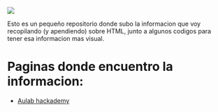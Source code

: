 <p>
  <img src="https://i.pinimg.com/originals/21/b6/d6/21b6d69f75f0d51063738aebaea3d46d.jpg"/>
</p>

Esto es un pequeño repositorio donde subo la informacion que voy recopilando (y apendiendo) sobre HTML, junto a algunos codigos para tener esa informacion mas visual.

# Paginas donde encuentro la informacion:
<ul>
  <li> <a target="_blank" href="https://aulab.es/guias-avanzadas/1/guia-html-y-css-en-espanol">Aulab hackademy</a></li>
</ul>
